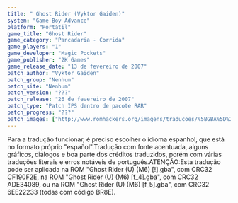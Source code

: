 ```yaml
---
title: " Ghost Rider (Vyktor Gaiden)"
system: "Game Boy Advance"
platform: "Portátil"
game_title: "Ghost Rider"
game_category: "Pancadaria - Corrida"
game_players: "1"
game_developer: "Magic Pockets"
game_publisher: "2K Games"
game_release_date: "13 de fevereiro de 2007"
patch_author: "Vyktor Gaiden"
patch_group: "Nenhum"
patch_site: "Nenhum"
patch_version: "???"
patch_release: "26 de fevereiro de 2007"
patch_type: "Patch IPS dentro de pacote RAR"
patch_progress: "???"
patch_images: ["http://www.romhackers.org/imagens/traducoes/%5BGBA%5D%20Ghost%20Rider%20-%20Vyktor%20Gaiden%20-%201.png","http://www.romhackers.org/imagens/traducoes/%5BGBA%5D%20Ghost%20Rider%20-%20Vyktor%20Gaiden%20-%202.png","http://www.romhackers.org/imagens/traducoes/%5BGBA%5D%20Ghost%20Rider%20-%20Vyktor%20Gaiden%20-%203.png"]
---
```

Para a tradução funcionar, é preciso escolher o idioma espanhol, que está no formato próprio "español".Tradução com fonte acentuada, alguns gráficos, diálogos e boa parte dos créditos traduzidos, porém com várias traduções literais e erros notáveis de português.ATENÇÃO:Esta tradução pode ser aplicada na ROM "Ghost Rider (U) (M6) [!].gba", com CRC32 CF190F2E, na ROM "Ghost Rider (U) (M6) [f_4].gba", com CRC32 ADE34089, ou na ROM "Ghost Rider (U) (M6) [f_5].gba", com CRC32 6EE22233 (todas com código BR8E).